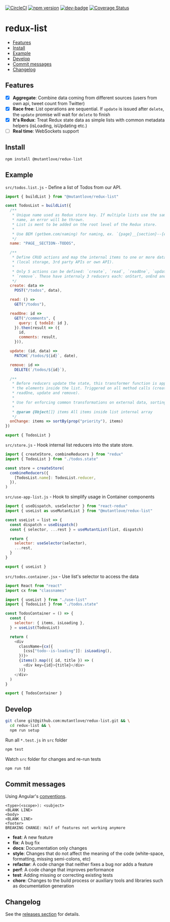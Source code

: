 <!-- markdownlint-disable first-line-h1 line-length -->

[![CircleCI](https://circleci.com/gh/mutantlove/redux-list.svg?style=svg)](https://circleci.com/gh/mutantlove/redux-list)
[![npm version](https://badge.fury.io/js/%40mutantlove%2Fredux-list.svg)](https://badge.fury.io/js/%40mutantlove%2Fredux-list)
[![dev-badge](https://david-dm.org/mutantlove/redux-list.svg)](https://david-dm.org/mutantlove/redux-list)
[![Coverage Status](https://coveralls.io/repos/github/mutantlove/redux-list/badge.svg)](https://coveralls.io/github/mutantlove/redux-list)

# redux-list

<!-- vim-markdown-toc GFM -->

* [Features](#features)
* [Install](#install)
* [Example](#example)
* [Develop](#develop)
* [Commit messages](#commit-messages)
* [Changelog](#changelog)

<!-- vim-markdown-toc -->

## Features

* [x] **Aggregate**: Combine data coming from different sources (users from own api, tweet count from Twitter)
* [x] **Race free**: List operations are sequential. If `update` is issued after `delete`, the `update` promise will wait for `delete` to finish
* [x] **It's Redux**: Treat Redux state data as simple lists with common metadata helpers (isLoading, isUpdating etc.)
* [ ] **Real time**: WebSockets support

## Install

```bash
npm install @mutantlove/redux-list
```

## Example

`src/todos.list.js` - Define a list of Todos from our API.

```js
import { buildList } from "@mutantlove/redux-list"

const TodosList = buildList({
  /**
   * Unique name used as Redux store key. If multiple lists use the same
   * name, an error will be thrown.
   * List is ment to be added on the root level of the Redux store.
   *
   * Use BEM (getbem.com/naming) for naming, ex. `{page}__{section}--{entity}`
   */
  name: "PAGE__SECTION--TODOS",

  /**
   * Define CRUD actions and map the internal items to one or more data sources
   * (local storage, 3rd party APIs or own API).
   *
   * Only 5 actions can be defined: `create`, `read`, `readOne`, `update` and
   * `remove`. These have internaly 3 reducers each: onStart, onEnd and onError.
   */
  create: data =>
    POST("/todos", data),

  read: () =>
    GET("/todos"),

  readOne: id =>
    GET("/comments", {
      query: { todoId: id },
    }).then(result => ({
      id,
      comments: result,
    })),

  update: (id, data) =>
    PATCH(`/todos/${id}`, date),

  remove: id =>
    DELETE(`/todos/${id}`),

  /**
   * Before reducers update the state, this transformer function is applyed on
   * the elements inside the list. Triggered on all method calls (create, read,
   * readOne, update and remove).
   *
   * Use for enforcing common transformations on external data, sorting, etc.
   *
   * @param {Object[]} items All items inside list internal array
   */
  onChange: items => sortBy(prop("priority"), items)
})

export { TodosList }
```

`src/store.js` - Hook internal list reducers into the state store.

```js
import { createStore, combineReducers } from "redux"
import { TodosList } from "./todos.state"

const store = createStore(
  combineReducers({
    [TodosList.name]: TodosList.reducer,
  }),
)
```

`src/use-app-list.js` - Hook to simplify usage in Container components

```js
import { useDispatch, useSelector } from "react-redux"
import { useList as useMutantList } from "@mutantlove/redux-list"

const useList = list => {
  const dispatch = useDispatch()
  const { selector, ...rest } = useMutantList(list, dispatch)

  return {
    selector: useSelector(selector),
    ...rest,
  }
}

export { useList }
```

`src/todos.container.jsx` - Use list's selector to access the data

```js
import React from "react"
import cx from "classnames"

import { useList } from "./use-list"
import { TodosList } from "./todos.state"

const TodosContainer = () => {
  const {
    selector: { items, isLoading },
  } = useList(TodosList)

  return (
    <div
      className={cx({
        [css["todo--is-loading"]]: isLoading(),
      })}>
      {items().map(({ id, title }) => (
        <div key={id}>{title}</div>
      ))}
    </div>
  )
}

export { TodosContainer }
```

## Develop

```bash
git clone git@github.com:mutantlove/redux-list.git && \
  cd redux-list && \
  npm run setup
```

Run all `*.test.js` in `src` folder

```bash
npm test
```

Watch `src` folder for changes and re-run tests

```bash
npm run tdd
```

## Commit messages

Using Angular's [conventions](https://github.com/angular/angular.js/blob/master/DEVELOPERS.md#-git-commit-guidelines).

```text
<type>(<scope>): <subject>
<BLANK LINE>
<body>
<BLANK LINE>
<footer>
BREAKING CHANGE: Half of features not working anymore
```

* **feat**: A new feature
* **fix**: A bug fix
* **docs**: Documentation only changes
* **style**: Changes that do not affect the meaning of the code (white-space, formatting, missing semi-colons, etc)
* **refactor**: A code change that neither fixes a bug nor adds a feature
* **perf**: A code change that improves performance
* **test**: Adding missing or correcting existing tests
* **chore**: Changes to the build process or auxiliary tools and libraries such as documentation generation

## Changelog

See the [releases section](https://github.com/mutantlove/redux-list/releases) for details.
